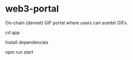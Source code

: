 # web3-portal

On-chain (devnet) GIF portal where users can sumbit GIFs.

cd app

Install dependencies 

npm run start
